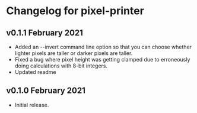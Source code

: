 # Changelog for pixel-printer

## v0.1.1 February 2021
* Added an --invert command line option so that you can choose whether lighter
  pixels are taller or darker pixels are taller.
* Fixed a bug where pixel height was getting clamped due to erroneously doing
  calculations with 8-bit integers.
* Updated readme

## v0.1.0 February 2021
* Initial release.

